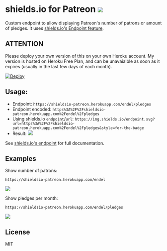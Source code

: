 # shields.io for Patreon <a href="https://patreon.com/endel"><img src="https://img.shields.io/endpoint.svg?url=https%3A%2F%2Fshieldsio-patreon.herokuapp.com%2Fendel%2Fpledgesssss&style=for-the-badge" /> </a>

Custom endpoint to allow displaying Patreon's number of patrons or amount of pledges. It uses [shields.io's Endpoint feature](https://shields.io/#/endpoint).

## ATTENTION

Please deploy your own version of this on your own Heroku account. My version is
hosted on Heroku Free Plan, and can be unavaialble as soon as it expires
(usually in the last few days of each month).

<a href="https://heroku.com/deploy?template=https://github.com/endel/shieldsio-patreon">
  <img src="https://www.herokucdn.com/deploy/button.svg" alt="Deploy">
</a>


## Usage:

- Endpoint: `https://shieldsio-patreon.herokuapp.com/endel/pledges`
- Endpoint encoded: `https%3A%2F%2Fshieldsio-patreon.herokuapp.com%2Fendel%2Fpledges`
- Using shields.io `endpoint`/`url`: `https://img.shields.io/endpoint.svg?url=https%3A%2F%2Fshieldsio-patreon.herokuapp.com%2Fendel%2Fpledges&style=for-the-badge`
- Result: <a href="https://patreon.com/endel"><img src="https://img.shields.io/endpoint.svg?url=https%3A%2F%2Fshieldsio-patreon.herokuapp.com%2Fendel%2Fpledgesssss&style=for-the-badge" /> </a>

See [shields.io's endpoint](https://shields.io/#/endpoint) for full documentation.


## Examples

Show number of patrons:

```
https://shieldsio-patreon.herokuapp.com/endel
```

<a href="https://patreon.com/endel"><img src="https://img.shields.io/endpoint.svg?url=https%3A%2F%2Fshieldsio-patreon.herokuapp.com%2Fendel&style=for-the-badge" /> </a>

Show pledges per month:

```
https://shieldsio-patreon.herokuapp.com/endel/pledges
```

<a href="https://patreon.com/endel"><img src="https://img.shields.io/endpoint.svg?url=https%3A%2F%2Fshieldsio-patreon.herokuapp.com%2Fendel%2Fpledgesssss&style=for-the-badge" /> </a>


## License

MIT
